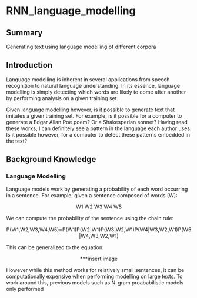 # RNN_language_modelling
## Summary 
Generating text using language modelling of different corpora

## Introduction 
Language modelling is inherent in several applications from speech recognition to natural language understanding. In its essence, language modelling is simply detecting which words are likely to come after another by performing analysis on a given training set. 

Given language modelling however, is it possible to generate text that imitates a given training set. For example, is it possible for a computer to generate a Edgar Allan Poe poem? Or a Shakesperian sonnet? Having read these works, I can definitely see a pattern in the language each author uses. Is it possible however, for a computer to detect these patterns embedded in the text? 

## Background Knowledge 
### Language Modelling 
Language models work by generating a probability of each word occurring in a sentence. For example, given a sentence composed of words (W): 
<p align="center">
W1 W2 W3 W4 W5 
</p>
We can compute the probability of the sentence using the chain rule: 
<p align="center">
P(W1,W2,W3,W4,W5)=P(W1)P(W2|W1)P(W3|W2,W1)P(W4|W3,W2,W1)P(W5|W4,W3,W2,W1)
</p>

This can be generalized to the equation: 
<p align="center">
***insert image 
</p>

However while this method works for relatively small sentences, it can be computationally expensive when performing modelling on large texts. To work around this, previous models such as N-gram proababilistic models only performed 
